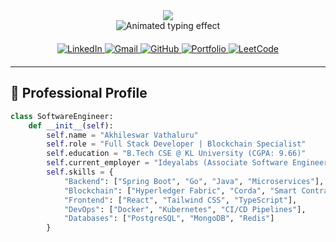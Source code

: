 <!-- Animated Header with Gradient Wave -->
<div align="center">
  <img src="https://capsule-render.vercel.app/api?type=waving&color=0:3B82F6,50:7C3AED,100:EC4899&height=220&section=header&text=Akhileswar%20Vathaluru&fontSize=80&fontAlignY=35&animation=fadeIn&fontColor=FFFFFF&desc=Systems%20Architect%20%7C%20Blockchain%20Developer&descAlignY=60&descAlign=50&descSize=25"/>
</div>

<!-- Dynamic Typing Effect with Gradient -->
<div align="center">
  <img src="https://readme-typing-svg.herokuapp.com?font=Fira+Code&weight=600&size=28&duration=4000&pause=1000&color=7C3AED&center=true&vCenter=true&width=680&height=80&lines=Building+Scalable+Distributed+Systems;Spring+Boot+%E2%9E%A7+GoLang+%E2%9E%A7+React+Specialist;Blockchain+%7C+Microservices+%7C+Cloud+Native;Solving+Complex+Problems+Elegantly" alt="Animated typing effect" />
</div>

<!-- Glowing Contact Badges -->
<div align="center" style="margin: 20px 0;">
  <a href="https://www.linkedin.com/in/v-akhileswar-a46062250/" target="_blank">
    <img src="https://img.shields.io/badge/-LinkedIn-0077B5?style=for-the-badge&logo=linkedin&logoColor=white&labelColor=0A66C2&color=0A66C2&link=https://www.linkedin.com/in/v-akhileswar-a46062250/" alt="LinkedIn"/>
  </a>
  <a href="mailto:akhil.vathaluru@gmail.com">
    <img src="https://img.shields.io/badge/-Gmail-EA4335?style=for-the-badge&logo=gmail&logoColor=white&labelColor=D14836&color=D14836" alt="Gmail"/>
  </a>
  <a href="https://github.com/Akhil351">
    <img src="https://img.shields.io/badge/-GitHub-181717?style=for-the-badge&logo=github&logoColor=white&labelColor=2D333B&color=2D333B" alt="GitHub"/>
  </a>
  <a href="https://akhil-amber.vercel.app/">
    <img src="https://img.shields.io/badge/-Portfolio-000000?style=for-the-badge&logo=About.me&logoColor=white&labelColor=000000&color=000000" alt="Portfolio"/>
  </a>
  <a href="https://leetcode.com/Akhil351/">
    <img src="https://img.shields.io/badge/-LeetCode-FFA116?style=for-the-badge&logo=LeetCode&logoColor=black&labelColor=FFA116&color=FFA116" alt="LeetCode"/>
  </a>
</div>

---

## 🚀 Professional Profile

```python
class SoftwareEngineer:
    def __init__(self):
        self.name = "Akhileswar Vathaluru"
        self.role = "Full Stack Developer | Blockchain Specialist"
        self.education = "B.Tech CSE @ KL University (CGPA: 9.66)"
        self.current_employer = "Ideyalabs (Associate Software Engineer)"
        self.skills = {
            "Backend": ["Spring Boot", "Go", "Java", "Microservices"],
            "Blockchain": ["Hyperledger Fabric", "Corda", "Smart Contracts"],
            "Frontend": ["React", "Tailwind CSS", "TypeScript"],
            "DevOps": ["Docker", "Kubernetes", "CI/CD Pipelines"],
            "Databases": ["PostgreSQL", "MongoDB", "Redis"]
        }
